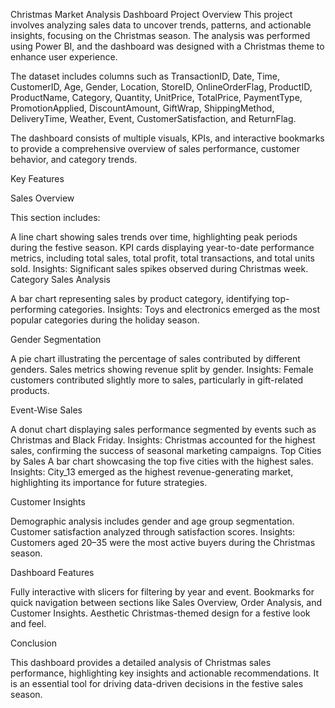 Christmas Market Analysis Dashboard
Project Overview
This project involves analyzing sales data to uncover trends, patterns, and actionable insights, focusing on the Christmas season. The analysis was performed using Power BI, and the dashboard was designed with a Christmas theme to enhance user experience.

The dataset includes columns such as TransactionID, Date, Time, CustomerID, Age, Gender, Location, StoreID, OnlineOrderFlag, ProductID, ProductName, Category, Quantity, UnitPrice, TotalPrice, PaymentType, PromotionApplied, DiscountAmount, GiftWrap, ShippingMethod, DeliveryTime, Weather, Event, CustomerSatisfaction, and ReturnFlag.

The dashboard consists of multiple visuals, KPIs, and interactive bookmarks to provide a comprehensive overview of sales performance, customer behavior, and category trends.

Key Features  

Sales Overview

This section includes:

A line chart showing sales trends over time, highlighting peak periods during the festive season.
KPI cards displaying year-to-date performance metrics, including total sales, total profit, total transactions, and total units sold.
Insights: Significant sales spikes observed during Christmas week.
Category Sales Analysis

A bar chart representing sales by product category, identifying top-performing categories.
Insights: Toys and electronics emerged as the most popular categories during the holiday season.

Gender Segmentation

A pie chart illustrating the percentage of sales contributed by different genders.
Sales metrics showing revenue split by gender.
Insights: Female customers contributed slightly more to sales, particularly in gift-related products.

Event-Wise Sales

A donut chart displaying sales performance segmented by events such as Christmas and Black Friday.
Insights: Christmas accounted for the highest sales, confirming the success of seasonal marketing campaigns.
Top Cities by Sales
A bar chart showcasing the top five cities with the highest sales.
Insights: City_13 emerged as the highest revenue-generating market, highlighting its importance for future strategies.

Customer Insights

Demographic analysis includes gender and age group segmentation.
Customer satisfaction analyzed through satisfaction scores.
Insights: Customers aged 20–35 were the most active buyers during the Christmas season.

Dashboard Features

Fully interactive with slicers for filtering by year and event.
Bookmarks for quick navigation between sections like Sales Overview, Order Analysis, and Customer Insights.
Aesthetic Christmas-themed design for a festive look and feel.

Conclusion

This dashboard provides a detailed analysis of Christmas sales performance, highlighting key insights and actionable recommendations. It is an essential tool for driving data-driven decisions in the festive sales season.
